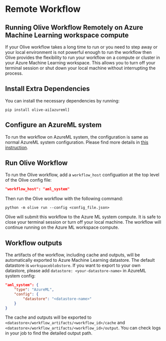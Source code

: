 # Remote Workflow

## Running Olive Workflow Remotely on Azure Machine Learning workspace compute

If your Olive workflow takes a long time to run or you need to step away or your local environment is not powerful enough to run the workflow then Olive provides the flexibility to run your workflow on a compute or cluster in your Azure Machine Learning workspace. This allows you to turn off your terminal session or shut down your local machine without interrupting the process.

## Install Extra Dependencies

You can install the necessary dependencies by running:

```shell
pip install olive-ai[azureml]
```

## Configure an AzureML system

To run the workflow on AzureML system, the configuration is same as normal AzureML system configuration. Please find more details in [this instruction](../tutorials/configure_systems.rst).

## Run Olive Workflow

To run the Olive workflow, add a `workflow_host` configuation at the top level of the Olive config file:

```json
"workflow_host": "aml_system"
```

Then run the Olive workflow with the following command:

```shell
python -m olive run --config <config_file.json>
```

Olive will submit this workflow to the Azure ML system compute. It is safe to close your terminal session or turn off your local machine. The workflow will continue running on the Azure ML workspace compute.

## Workflow outputs

The artifacts of the workflow, including cache and outputs, will be automatically exported to Azure Machine Learning datastore. The default datastore is `workspaceblobstore`. If you want to export to your own datastore, please add `datastore: <your-datastore-name>` in AzureML system config:

```json
"aml_system": {
    "type": "AzureML",
    "config": {
        "datastore": "<datastore-name>"
    }
}
```

The cache and outputs will be exported to `<datastore>/workflow_artifacts/<workflow_id>/cache` and `<datastore>/workflow_artifacts/<workflow_id>/output`. You can check logs in your job to find the detailed output path.
